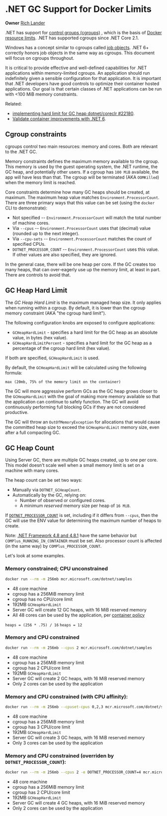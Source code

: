 # .NET GC Support for Docker Limits

**Owner** [Rich Lander](https://github.com/richlander)

.NET has support for [control groups (cgroups)](https://en.wikipedia.org/wiki/Cgroups) , which is the basis of [Docker resource limits](https://docs.docker.com/config/containers/resource_constraints/). .NET has supported cgroups since .NET Core 2.1.

Windows has a concept similar to cgroups called [job objects](https://docs.microsoft.com/windows/desktop/ProcThread/job-objects). .NET 6+ correctly honors job objects in the same way as cgroups. This document will focus on cgroups throughout.

It is critical to provide effective and well-defined capabilities for .NET applications within memory-limited cgroups. An application should run indefinitely given a sensible configuration for that application. It is important that .NET developers have good controls to optimize their container hosted applications. Our goal is that certain classes of .NET applications can be run with <100 MiB memory constraints.

Related:

- [implementing hard limit for GC heap dotnet/coreclr #22180](https://github.com/dotnet/coreclr/pull/22180).
- [Validate container improvements with .NET 6](https://github.com/dotnet/runtime/issues/53149).

## Cgroup constraints

cgroups control two main resources: memory and cores. Both are relevant to the .NET GC.

Memory constraints defines the maximum memory available to the cgroup. This memory is used by the guest operating system, the .NET runtime, the GC heap, and potentially other users. If a cgroup has `100 MiB` available, the app will have less than that. The cgroup will be terminated (AKA `OOMKilled`) when the memory limit is reached.

Core constraints determine how many GC heaps should be created, at maximum. The maximum heap value matches `Environment.ProcessorCount`. There are three primary ways that this value can be set (using the `docker` CLI to demonstrate):

- Not specified -- `Environment.ProcessorCount` will match the total number of machine cores.
- Via `--cpus` -- `Environment.ProcessorCount` uses that (decimal) value (rounded up to the next integer).
- Via `--cpu-sets` -- `Environment.ProcessorCount` matches the count of specified CPUs.
- `DOTNET_PROCESSOR_COUNT` -- `Environment.ProcessorCount` uses this value. If other values are also specified, they are ignored.

In the general case, there will be one heap per core. If the GC creates too many heaps, that can over-eagerly use up the memory limit, at least in part. There are controls to avoid that.

## GC Heap Hard Limit

The *GC Heap Hard Limit* is the maximum managed heap size. It only applies when running within a cgroup. By default, it is lower than the cgroup memory constraint (AKA "the cgroup hard limit").

The following configuration knobs are exposed to configure applications:

* `GCHeapHardLimit` - specifies a hard limit for the GC heap as an absolute value, in bytes (hex value).
* `GCHeapHardLimitPercent` - specifies a hard limit for the GC heap as a percentage of the cgroup hard limit (hex value).

If both are specified, `GCHeapHardLimit` is used.

By default, the `GCHeapHardLimit` will be calculated using the following formula:

```console
max (20mb, 75% of the memory limit on the container)
```

The GC will more aggressive perform GCs as the GC heap grows closer to the `GCHeapHardLimit` with the goal of making more memory available so that the application can continue to safely function. The GC will avoid continuously performing full blocking GCs if they are not considered productive.

The GC will throw an `OutOfMemoryException` for allocations that would cause the committed heap size to exceed the `GCHeapHardLimit` memory size, even after a full compacting GC.

## GC Heap Count

Using Server GC, there are multiple GC heaps created, up to one per core. This model doesn't scale well when a small memory limit is set on a machine with many cores.

The heap count can be set two ways:

- Manually via `DOTNET_GCHeapCount`.
- Automatically by the GC, relying on:
  - Number of observed or configured cores.
  - A minimum _reserved_ memory size per heap of `16 MiB`.

If [`DOTNET_PROCESSOR_COUNT`](https://github.com/dotnet/runtime/issues/48094) is set, including if it differs from `--cpus`, then the GC will use the ENV value for determining the maximum number of heaps to create.

Note: [.NET Framework 4.8 and 4.8.1](https://github.com/microsoft/dotnet-framework-docker/discussions/935) have the same behavior but `COMPlus_RUNNING_IN_CONTAINER` must be set. Also processor count is affected (in the same way) by `COMPlus_PROCESSOR_COUNT`.

Let's look at some examples.

### Memory constrained; CPU unconstrained

```bash
docker run --rm -m 256mb mcr.microsoft.com/dotnet/samples
```

* 48 core machine
* cgroup has a 256MiB memory limit
* cgroup has no CPU/core limit
* 192MB `GCHeapHardLimit`
* Server GC will create 12 GC heaps, with 16 MiB reserved memory
* All 48 cores can be used by the application, per [container policy](https://docs.docker.com/config/containers/resource_constraints/#cpu)

`heaps = (256 * .75) / 16`
`heaps = 12`

### Memory and CPU constrained

```bash
docker run --rm -m 256mb --cpus 2 mcr.microsoft.com/dotnet/samples
```

* 48 core machine
* cgroup has a 256MiB memory limit
* cgroup has 2 CPU/core limit
* 192MB `GCHeapHardLimit`
* Server GC will create 2 GC heaps, with 16 MiB reserved memory
* Only 2 cores can be used by the application

### Memory and CPU constrained (with CPU affinity):

```bash
docker run --rm -m 256mb --cpuset-cpus 0,2,3 mcr.microsoft.com/dotnet/samples
```

* 48 core machine
* cgroup has a 256MiB memory limit
* cgroup has 3 CPU/core limit
* 192MB `GCHeapHardLimit`
* Server GC will create 3 GC heaps, with 16 MiB reserved memory
* Only 3 cores can be used by the application

### Memory and CPU constrained (overriden by `DOTNET_PROCESSOR_COUNT`):

```bash
docker run --rm -m 256mb --cpus 2 -e DOTNET_PROCESSOR_COUNT=4 mcr.microsoft.com/dotnet/samples
```

* 48 core machine
* cgroup has a 256MiB memory limit
* cgroup has 2 CPU/core limit
* 192MB `GCHeapHardLimit`
* Server GC will create 4 GC heaps, with 16 MiB reserved memory
* Only 2 cores can be used by the application
